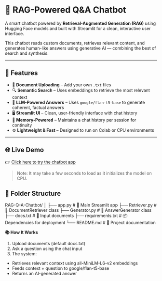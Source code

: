 # 🧠 RAG-Powered Q&A Chatbot

A smart chatbot powered by **Retrieval-Augmented Generation (RAG)** using Hugging Face models and built with Streamlit for a clean, interactive user interface.

This chatbot reads custom documents, retrieves relevant content, and generates human-like answers using generative AI — combining the best of search and synthesis.

---

## 🚀 Features

- 📄 **Document Uploading** – Add your own `.txt` files
- 🔍 **Semantic Search** – Uses embeddings to retrieve the most relevant context
- 💬 **LLM-Powered Answers** – Uses `google/flan-t5-base` to generate coherent, factual answers
- 🖥️ **Streamlit UI** – Clean, user-friendly interface with chat history
- 🧠 **Memory-Powered** – Maintains a chat history per session for continuity
- ⚙️ **Lightweight & Fast** – Designed to run on Colab or CPU environments

---

## 🌐 Live Demo

👉 [Click here to try the chatbot app](https://rag-q-a-chatbot-exhgbwzj9wc9k58wxmjqed.streamlit.app/)

> Note: It may take a few seconds to load as it initializes the model on CPU.

## 📁 Folder Structure
RAG-Q-A-Chatbot/
│
├── app.py                  # 🔷 Main Streamlit app
├── Retriever.py            # 🔎 DocumentRetriever class
├── Generator.py            # 🧠 AnswerGenerator class
├── docs.txt                # 📄 Input documents
├── requirements.txt        # 📦 Dependencies for deployment
└── README.md               # 📘 Project documentation

**📚 How It Works**
1) Upload documents (default docs.txt)
2) Ask a question using the chat input
3) The system:
- Retrieves relevant context using all-MiniLM-L6-v2 embeddings
- Feeds context + question to google/flan-t5-base
- Returns an AI-generated answer
